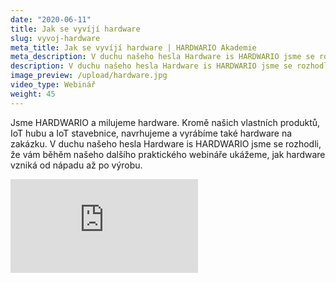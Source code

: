 ```yaml
---
date: "2020-06-11"
title: Jak se vyvíjí hardware
slug: vyvoj-hardware
meta_title: Jak se vyvíjí hardware | HARDWARIO Akademie
meta_description: V duchu našeho hesla Hardware is HARDWARIO jsme se rozhodli, že vám běhěm našeho dalšího praktického webináře ukážeme, jak hardware vzniká od nápadu až po výrobu.
description: V duchu našeho hesla Hardware is HARDWARIO jsme se rozhodli, že vám běhěm našeho dalšího praktického webináře ukážeme, jak hardware vzniká od nápadu až po výrobu.
image_preview: /upload/hardware.jpg
video_type: Webinář
weight: 45
---
```


Jsme HARDWARIO a milujeme hardware. Kromě našich vlastních produktů, IoT hubu a IoT stavebnice, navrhujeme a vyrábíme také hardware na zakázku. V duchu našeho hesla Hardware is HARDWARIO jsme se rozhodli, že vám běhěm našeho dalšího praktického webináře ukážeme, jak hardware vzniká od nápadu až po výrobu.

<div class = "video-container">
<iframe src="https://www.youtube.com/embed/V6J6V9hMoeU?modestbranding=1&amp;showinfo=0&amp;rel=0&amp;html5=1&amp;widgetid=2" frameborder="0" allow="accelerometer; autoplay; encrypted-media; gyroscope; picture-in-picture" allowfullscreen></iframe>
</div>
